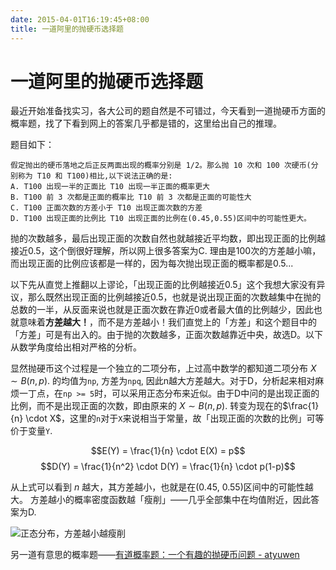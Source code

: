 ```yaml
---
date: 2015-04-01T16:19:45+08:00
title: 一道阿里的抛硬币选择题
---
```


# 一道阿里的抛硬币选择题

最近开始准备找实习，各大公司的题自然是不可错过，今天看到一道抛硬币方面的概率题，找了下看到网上的答案几乎都是错的，这里给出自己的推理。

题目如下：
```
假定抛出的硬币落地之后正反两面出现的概率分别是 1/2。那么抛 10 次和 100 次硬币(分别称为 T10 和 T100)相比,以下说法正确的是:
A. T100 出现一半的正面比 T10 出现一半正面的概率更大
B. T100 前 3 次都是正面的概率比 T10 前 3 次都是正面的可能性大
C. T100 正面次数的方差小于 T10 出现正面次数的方差
D. T100 出现正面的比例比 T10 出现正面的比例在(0.45,0.55)区间中的可能性更大。
```

抛的次数越多，最后出现正面的次数自然也就越接近平均数，即出现正面的比例越接近0.5，这个倒很好理解，所以网上很多答案为C. 理由是100次的方差越小嘛，而出现正面的比例应该都是一样的，因为每次抛出现正面的概率都是0.5... 

以下先从直觉上推翻以上谬论，「出现正面的比例越接近0.5」这个我想大家没有异议，那么既然出现正面的比例越接近0.5，也就是说出现正面的次数越集中在抛的总数的一半，从反面来说也就是正面次数在靠近0或者最大值的比例越少，因此也就意味着**方差越大！**，而不是方差越小！我们直觉上的「方差」和这个题目中的「方差」可是有出入的。由于抛的次数越多，正面次数越靠近中央，故选D。以下从数学角度给出相对严格的分析。

显然抛硬币这个过程是一个独立的二项分布，上过高中数学的都知道二项分布 $X \sim B(n,p).$ 的均值为`np`, 方差为`npq`, 因此n越大方差越大。对于D，分析起来相对麻烦一丁点，在`np >= 5`时，可以采用正态分布来近似。由于D中问的是出现正面的比例，而不是出现正面的次数，即由原来的 $X \sim B(n,p).$ 转变为现在的$\frac{1}{n} \cdot X$，这里的`n`对于`X`来说相当于常量，故「出现正面的次数的比例」可等价于变量`Y`.

$$E(Y) = \frac{1}{n} \cdot E(X) = p$$
$$D(Y) = \frac{1}{n^2} \cdot D(Y) = \frac{1}{n} \cdot p(1-p)$$

从上式可以看到 $n$ 越大，其方差越小，也就是在(0.45, 0.55)区间中的可能性越大。
方差越小的概率密度函数越「瘦削」——几乎全部集中在均值附近，因此答案为D.

![正态分布，方差越小越瘦削](http://7xojrx.com1.z0.glb.clouddn.com/images/misc/normal_distribution.gif)

另一道有意思的概率题——[有道概率题：一个有趣的抛硬币问题 - atyuwen](http://www.cnblogs.com/atyuwen/archive/2010/09/12/coin.html)